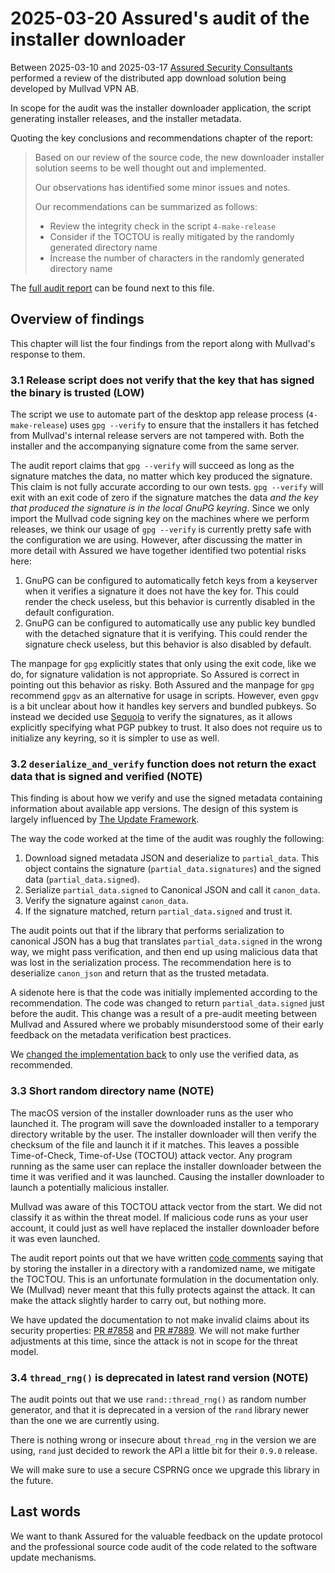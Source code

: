 # 2025-03-20 Assured's audit of the installer downloader

Between 2025-03-10 and 2025-03-17 [Assured Security Consultants] performed a review of
the distributed app download solution being developed by Mullvad VPN AB.

In scope for the audit was the installer downloader application, the script generating
installer releases, and the installer metadata.

Quoting the key conclusions and recommendations chapter of the report:

> Based on our review of the source code, the new downloader installer solution seems to be
> well thought out and implemented.
>
> Our observations has identified some minor issues and notes.
>
> Our recommendations can be summarized as follows:
>
> * Review the integrity check in the script `4-make-release`
> * Consider if the TOCTOU is really mitigated by the randomly generated directory name
> * Increase the number of characters in the randomly generated directory name

The [full audit report] can be found next to this file.

[Assured Security Consultants]: https://www.assured.se/
[full audit report]: ./2025-03-20-assured-MUL020_Installer_Downloader_Audit.pdf

## Overview of findings

This chapter will list the four findings from the report along with Mullvad's response
to them.

### 3.1 Release script does not verify that the key that has signed the binary is trusted (LOW)

The script we use to automate part of the desktop app release process (`4-make-release`) uses
`gpg --verify` to ensure that the installers it has fetched from Mullvad's internal release
servers are not tampered with.
Both the installer and the accompanying signature come from the same server.

The audit report claims that `gpg --verify` will succeed as long as the signature matches the data,
no matter which key produced the signature. This claim is not fully accurate according
to our own tests. `gpg --verify` will exit with an exit code of zero if the signature
matches the data _and the key that produced the signature is in the local GnuPG keyring_.
Since we only import the Mullvad code signing key on the machines where we perform releases,
we think our usage of `gpg --verify` is currently pretty safe with the configuration
we are using. However, after discussing the matter in more detail with Assured we have together
identified two potential risks here:
1. GnuPG can be configured to automatically fetch keys from a keyserver when it verifies
   a signature it does not have the key for. This could render the check useless, but
   this behavior is currently disabled in the default configuration.
2. GnuPG can be configured to automatically use any public key bundled with the
   detached signature that it is verifying. This could render the signature check useless,
   but this behavior is also disabled by default.

The manpage for `gpg` explicitly states that only using the exit code, like we do, for signature
validation is not appropriate. So Assured is correct in pointing out this behavior as risky.
Both Assured and the manpage for `gpg` recommend `gpgv` as an alternative for usage in scripts.
However, even `gpgv` is a bit unclear about how it handles key servers and bundled pubkeys.
So instead we decided use [Sequoia] to verify the signatures, as it allows explicitly specifying
what PGP pubkey to trust. It also does not require us to initialize any keyring, so it is simpler
to use as well.

[Sequoia]: https://sequoia-pgp.gitlab.io/sequoia-sq/man/sq-verify.1.html


### 3.2 `deserialize_and_verify` function does not return the exact data that is signed and verified (NOTE)

This finding is about how we verify and use the signed metadata containing information about
available app versions. The design of this system is largely influenced by [The Update Framework].

The way the code worked at the time of the audit was roughly the following:

1. Download signed metadata JSON and deserialize to `partial_data`. This object contains
   the signature (`partial_data.signatures`) and the signed data (`partial_data.signed`).
2. Serialize `partial_data.signed` to Canonical JSON and call it `canon_data`.
3. Verify the signature against `canon_data`.
4. If the signature matched, return `partial_data.signed` and trust it.

The audit points out that if the library that performs serialization to canonical JSON has a bug
that translates `partial_data.signed` in the wrong way, we might pass verification, and then end
up using malicious data that was lost in the serialization process.
The recommendation here is to deserialize `canon_json` and return that as the trusted metadata.

A sidenote here is that the code was initially implemented according to the recommendation.
The code was changed to return `partial_data.signed` just before the audit. This change was
a result of a pre-audit meeting between Mullvad and Assured where we probably misunderstood
some of their early feedback on the metadata verification best practices.

We [changed the implementation back] to only use the verified data, as recommended.

[changed the implementation back]: https://github.com/mullvad/mullvadvpn-app/pull/7859/commits/1b6456794e1f784691f04a28540e4812eb6e7543
[The Update Framework]: https://theupdateframework.io/


### 3.3 Short random directory name (NOTE)

The macOS version of the installer downloader runs as the user who launched it. The program will
save the downloaded installer to a temporary directory writable by the user. The installer
downloader will then verify the checksum of the file and launch it if it matches. This leaves
a possible Time-of-Check, Time-of-Use (TOCTOU) attack vector. Any program running as the same
user can replace the installer downloader between the time it was verified and it was launched.
Causing the installer downloader to launch a potentially malicious installer.

Mullvad was aware of this TOCTOU attack vector from the start. We did not classify it as within
the threat model. If malicious code runs as your user account, it could just as well have replaced
the installer downloader before it was even launched.

The audit report points out that we have written [code comments] saying that by storing the
installer in a directory with a randomized name, we mitigate the TOCTOU. This is an
unfortunate formulation in the documentation only. We (Mullvad) never meant that this fully
protects against the attack. It can make the attack slightly harder to carry out, but nothing more.

We have updated the documentation to not make invalid claims about its security properties:
[PR #7858] and [PR #7889]. We will not make further adjustments at this time, since the attack
is not in scope for the threat model.

[code comments]: https://github.com/mullvad/mullvadvpn-app/blob/1cb7935700827140f6430030033549c4d5cb2fb1/installer-downloader/src/temp.rs#L11-L17
[PR #7858]: https://github.com/mullvad/mullvadvpn-app/pull/7858
[PR #7889]: https://github.com/mullvad/mullvadvpn-app/pull/7889

### 3.4 `thread_rng()` is deprecated in latest rand version (NOTE)

The audit points out that we use `rand::thread_rng()` as random number generator, and that it is
deprecated in a version of the `rand` library newer than the one we are currently using.

There is nothing wrong or insecure about `thread_rng` in the version we are using, `rand`
just decided to rework the API a little bit for their `0.9.0` release.

We will make sure to use a secure CSPRNG once we upgrade this library in the future.


## Last words

We want to thank Assured for the valuable feedback on the update protocol and the professional
source code audit of the code related to the software update mechanisms.
